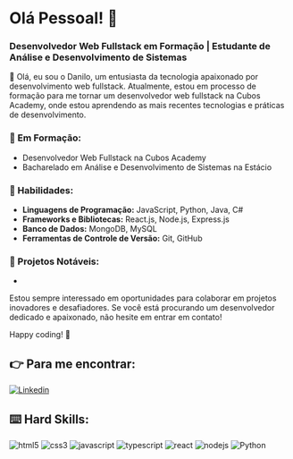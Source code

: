 # Olá Pessoal! :vulcan_salute:

### Desenvolvedor Web Fullstack em Formação | Estudante de Análise e Desenvolvimento de Sistemas

👋 Olá, eu sou o Danilo, um entusiasta da tecnologia apaixonado por desenvolvimento web fullstack. Atualmente, estou em processo de formação para me tornar um desenvolvedor web fullstack na Cubos Academy, onde estou aprendendo as mais recentes tecnologias e práticas de desenvolvimento.

### 🌱 Em Formação:
- Desenvolvedor Web Fullstack na Cubos Academy
- Bacharelado em Análise e Desenvolvimento de Sistemas na Estácio

### 💼 Habilidades:
- **Linguagens de Programação:** JavaScript, Python, Java, C#
- **Frameworks e Bibliotecas:** React.js, Node.js, Express.js
- **Banco de Dados:** MongoDB, MySQL
- **Ferramentas de Controle de Versão:** Git, GitHub

### 🚀 Projetos Notáveis:

- 

  

Estou sempre interessado em oportunidades para colaborar em projetos inovadores e desafiadores. Se você está procurando um desenvolvedor dedicado e apaixonado, não hesite em entrar em contato!

Happy coding! 🚀


## :point_right: Para me encontrar:

[![Linkedin](https://img.shields.io/badge/LinkedIn-0077B5?style=for-the-badge&logo=linkedin&logoColor=white)](https://www.linkedin.com/in/danilo-lopes-60595b223/)

## :keyboard: Hard Skills:

![html5](https://img.shields.io/badge/HTML5-E34F26?style=for-the-badge&logo=html5&logoColor=white)
![css3](https://img.shields.io/badge/CSS3-1572B6?style=for-the-badge&logo=css3&logoColor=white)
![javascript](https://img.shields.io/badge/JavaScript-323330?style=for-the-badge&logo=javascript&logoColor=F7DF1E)
![typescript](https://img.shields.io/badge/TypeScript-007ACC?style=for-the-badge&logo=typescript&logoColor=white)
![react](https://img.shields.io/badge/React-20232A?style=for-the-badge&logo=react&logoColor=61DAFB)
![nodejs](https://img.shields.io/badge/Node%20js-339933?style=for-the-badge&logo=nodedotjs&logoColor=white)
![Python](https://img.shields.io/badge/Python-3776AB?style=for-the-badge&logo=python&logoColor=white)

